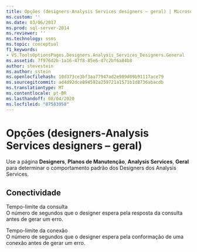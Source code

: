 ```yaml
---
title: Opções (designers-Analysis Services designers – geral) | Microsoft Docs
ms.custom: ''
ms.date: 03/06/2017
ms.prod: sql-server-2014
ms.reviewer: ''
ms.technology: ssms
ms.topic: conceptual
f1_keywords:
- VS.ToolsOptionsPages.Designers.Analysis_Services_Designers.General
ms.assetid: 7f976d2b-1a16-47f8-85e6-d7c2bf6a84b8
author: stevestein
ms.author: sstein
ms.openlocfilehash: 10d373ce3bf3aa77947ad2e989d09b91117ace79
ms.sourcegitcommit: ad4d92dce894592a259721a1571b1d8736abacdb
ms.translationtype: MT
ms.contentlocale: pt-BR
ms.lasthandoff: 08/04/2020
ms.locfileid: "87583958"
---
```

# <a name="options-designers-analysis-services-designers-general"></a>Opções (designers-Analysis Services designers – geral)
  Use a página **Designers**, **Planos de Manutenção**, **Analysis Services**, **Geral** para determinar o comportamento padrão dos Designers dos Analysis Services.  
  
## <a name="connectivity"></a>Conectividade  
 Tempo-limite da consulta  
 O número de segundos que o designer espera pela resposta da consulta antes de gerar um erro.  
  
 Tempo-limite da conexão  
 O número de segundos que o designer espera pela conformação de uma conexão antes de gerar um erro.  
  
  
